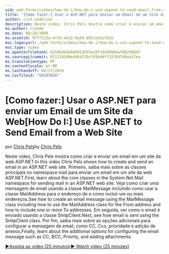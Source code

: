 ```yaml
---
uid: web-forms/videos/how-do-i/how-do-i-use-aspnet-to-send-email-from-a-web-site
title: '[Como fazer:] Usar o ASP.NET para enviar um Email de um Site da Web | Microsoft Docs'
author: rick-anderson
description: Neste vídeo, Chris Pels mostra como criar e enviar um email em um site da web ASP.NET. Primeiro, saiba mais sobre as classes principais de f de namespace do mail...
ms.author: riande
ms.date: 08/28/2008
ms.assetid: 97f7323a-efc6-4e32-9a16-b011ed2a781b
msc.legacyurl: /web-forms/videos/how-do-i/how-do-i-use-aspnet-to-send-email-from-a-web-site
msc.type: video
ms.openlocfilehash: b25d5db4b849d1d265a10f3d4d89b4af0b298d47
ms.sourcegitcommit: 0f1119340e4464720cfd16d0ff15764746ea1fea
ms.translationtype: MT
ms.contentlocale: pt-BR
ms.lasthandoff: 04/17/2019
ms.locfileid: "59397026"
---
```

# <a name="how-do-i-use-aspnet-to-send-email-from-a-web-site"></a><span data-ttu-id="cb035-104">[Como fazer:] Usar o ASP.NET para enviar um Email de um Site da Web</span><span class="sxs-lookup"><span data-stu-id="cb035-104">[How Do I:] Use ASP.NET to Send Email from a Web Site</span></span>

<span data-ttu-id="cb035-105">por [Chris Pels](https://twitter.com/chrispels)</span><span class="sxs-lookup"><span data-stu-id="cb035-105">by [Chris Pels](https://twitter.com/chrispels)</span></span>

<span data-ttu-id="cb035-106">Neste vídeo, Chris Pels mostra como criar e enviar um email em um site da web ASP.NET.</span><span class="sxs-lookup"><span data-stu-id="cb035-106">In this video Chris Pels shows how to create and send an email in an ASP.NET web site.</span></span> <span data-ttu-id="cb035-107">Primeiro, saiba mais sobre as classes principais no namespace mail para enviar um email em um site da web ASP.NET.</span><span class="sxs-lookup"><span data-stu-id="cb035-107">First, learn about the core classes in the System.Net.Mail namespace for sending mail in an ASP.NET web site.</span></span> <span data-ttu-id="cb035-108">Veja como criar uma mensagem de email usando a classe MailMessage incluindo como usar a classe MailAddress para o endereço de e como incluir um ou mais endereços.</span><span class="sxs-lookup"><span data-stu-id="cb035-108">See how to create an email message using the MailMessage class including how to use the MailAddress class for the From address and how to include one or more To addresses.</span></span> <span data-ttu-id="cb035-109">Em seguida, ver como o email é enviado usando a classe SmtpClient.</span><span class="sxs-lookup"><span data-stu-id="cb035-109">Next, see how email is sent using the SmtpClient class.</span></span> <span data-ttu-id="cb035-110">Por fim, saiba mais sobre as opções adicionais para configurar a mensagem de email, como CC, Cco, prioridade e adição de anexos.</span><span class="sxs-lookup"><span data-stu-id="cb035-110">Finally, learn about the additional options for configuring the email message such as CC, BCC, Priority, and adding attachments.</span></span>

[<span data-ttu-id="cb035-111">&#9654;Assista ao vídeo (25 minutos)</span><span class="sxs-lookup"><span data-stu-id="cb035-111">&#9654; Watch video (25 minutes)</span></span>](https://channel9.msdn.com/Blogs/ASP-NET-Site-Videos/how-do-i-use-aspnet-to-send-email-from-a-web-site)
